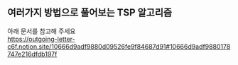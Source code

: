 ## 여러가지 방법으로 풀어보는 TSP 알고리즘

아래 문서를 참고해 주세요  <br/>
https://outgoing-letter-c6f.notion.site/10666d9adf9880d09526fe9f84687d91#10666d9adf9880178747e216dfdb197f
